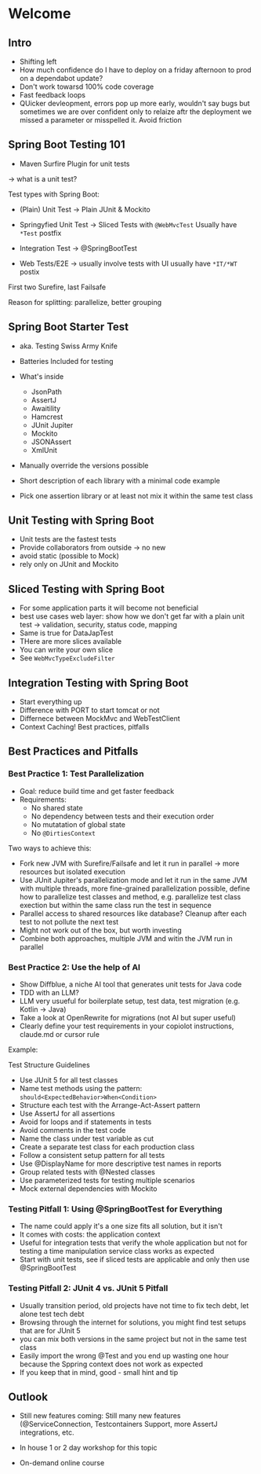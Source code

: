 # Welcome


## Intro

- Shifting left
- How much confidence do I have to deploy on a friday afternoon to prod on a dependabot update?
- Don't work towarsd 100% code coverage
- Fast feedback loops
- QUicker devleopment, errors pop up more early, wouldn't say bugs but sometimes we are over confident only to relaize aftr the deployment we missed a parameter or misspelled it. Avoid friction


## Spring Boot Testing 101

- Maven  Surfire Plugin for unit tests

-> what is a unit test?


Test types with Spring Boot:

- (Plain) Unit Test -> Plain JUnit & Mockito
- Springyfied Unit Test -> Sliced Tests with `@WebMvcTest`
Usually have `*Test` postfix



- Integration Test -> @SpringBootTest
- Web Tests/E2E -> usually involve tests with UI
usually have `*IT/*WT` postix

First two Surefire, last Failsafe

Reason for splitting: parallelize, better grouping

## Spring Boot Starter Test

- aka. Testing Swiss Army Knife
- Batteries Included for testing
- What's inside
  - JsonPath
  - AssertJ
  - Awaitility
  - Hamcrest
  - JUnit Jupiter
  - Mockito
  - JSONAssert
  - XmlUnit
- Manually override the versions possible

- Short description of each library with a minimal code example

- Pick one assertion library or at least not mix it within the same test class


## Unit Testing with Spring Boot

- Unit tests are the fastest tests
- Provide collaborators from outside -> no new
- avoid static (possible to Mock)
- rely only on JUnit and Mockito

## Sliced Testing with Spring Boot

- For some application parts it will become not beneficial
- best use cases web layer: show how we don't get far with a plain unit test -> validation, security, status code, mapping
- Same is true for DataJapTest
- THere are more slices available
- You can write your own slice
- See `WebMvcTypeExcludeFilter`


## Integration Testing with Spring Boot

- Start everything up
- Difference with PORT to start tomcat or not
- Differnece between MockMvc and WebTestClient
- Context Caching! Best practices, pitfalls


## Best Practices and Pitfalls

### Best Practice 1: Test Parallelization

- Goal: reduce build time and get faster feedback
- Requirements:
  - No shared state
  - No dependency between tests and their execution order
  - No mutatation of global state
  - No `@DirtiesContext`

Two ways to achieve this:
- Fork new JVM with Surefire/Failsafe and let it run in parallel -> more resources but isolated execution
- Use JUnit Jupiter's parallelization mode and let it run in the same JVM with multiple threads, more fine-grained parallelization possible, define how to parallelize test classes and method, e.g. parallelize test class exection but within the same class run the test in sequence
- Parallel access to shared resources like database? Cleanup after each test to not pollute the next test
- Might not work out of the box, but worth investing
- Combine both approaches, multiple JVM and witin the JVM run in parallel

### Best Practice 2: Use the help of AI

- Show Diffblue, a niche AI tool that generates unit tests for Java code
- TDD with an LLM?
- LLM very usueful for boilerplate setup, test data, test migration (e.g. Kotlin -> Java)
- Take a look at OpenRewrite for migrations (not AI but super useful)
- Clearly define your test requirements in your copiolot instructions, claude.md or cursor rule

Example:

Test Structure Guidelines

- Use JUnit 5 for all test classes
- Name test methods using the pattern: `should<ExpectedBehavior>When<Condition>`
- Structure each test with the Arrange-Act-Assert pattern
- Use AssertJ for all assertions
- Avoid for loops and if statements in tests
- Avoid comments in the test code
- Name the class under test variable as cut
- Create a separate test class for each production class
- Follow a consistent setup pattern for all tests
- Use @DisplayName for more descriptive test names in reports
- Group related tests with @Nested classes
- Use parameterized tests for testing multiple scenarios
- Mock external dependencies with Mockito

### Testing Pitfall 1: Using @SpringBootTest for Everything

- The name could apply it's a one size fits all solution, but it isn't
- It comes with costs: the application context
- Useful for integration tests that verify the whole application but not for testing a time manipulation service class works as expected
- Start with unit tests, see if sliced tests are applicable and only then use @SpringBootTest


### Testing Pitfall 2: JUnit 4 vs. JUnit 5 Pitfall

- Usually transition period, old projects have not time to fix tech debt, let alone test tech debt
- Browsing through the internet for solutions, you might find test setups that are for JUnit 5
- you can mix both versions in the same project but not in the same test class
- Easily import the wrong @Test and you end up wasting one hour because the Sppring context does not work as expected
- If you keep that in mind, good - small hint and tip

## Outlook

- Still new features coming: Still many new features (@ServiceConnection, Testcontainers Support, more AssertJ integrations, etc.

- In house 1 or 2 day workshop for this topic
- On-demand online course
